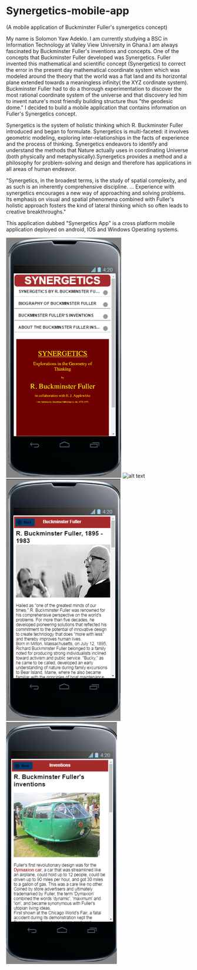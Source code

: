 # Synergetics-mobile-app


(A mobile application of Buckminster Fuller's synergetics concept)

My name is Solomon Yaw Adeklo. I am currently studying a BSC in Information Technology at Valley View University in Ghana.I am always fascinated by Buckminster Fuller's inventions and concepts. One of the concepts that Buckminster Fuller developed was Synergetics. Fuller invented this mathematical and scientific concept (Synergetics) to correct the error in the present day mathematical coordinate system which was modeled around the theory that the world was a flat land and its horizontal plane extended towards a meaningless infinity( the XYZ cordinate system). Buckminster Fuller had to do a thorough experimentation to discover the most rational coordinate system of the universe and that discovery led him to invent nature's most friendly building structure thus "the geodesic dome." I decided to build a mobile application that contains information on  Fuller's  Synergetics concept. 

Synergetics is the system of holistic thinking which R. Buckminster Fuller introduced and began to formulate.
Synergetics is multi-faceted: it involves geometric modeling, exploring inter-relationships in the facts of experience
and the process of thinking. Synergetics endeavors to identify and understand the methods that Nature actually uses in 
coordinating Universe (both physically and metaphysically).Synergetics provides a method and a philosophy for problem-solving
and design and therefore has applications in all areas of human endeavor.

"Synergetics, in the broadest terms, is the study of spatial complexity, and as such is an inherently comprehensive discipline. ... Experience with synergetics encourages a new way of approaching and solving problems. Its emphasis on visual and spatial phenomena combined with Fuller's holistic approach fosters the kind of lateral thinking which so often leads to creative breakthroughs."


This application dubbed "Synergetics App" is a cross platform mobile application deployed on android, IOS and Windows Operating systems. 




![alt text](synergetics1.PNG "Description goes here")
![alt text](synergetics2.PNG "Description goes here")
![alt text](synergetics3.PNG "Description goes here")
![alt text](synergetics4.PNG "Description goes here")
